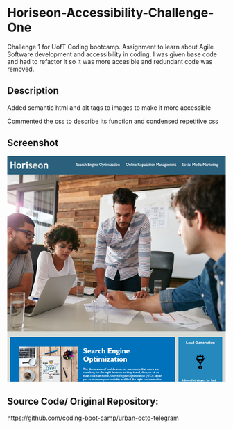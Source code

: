 # Horiseon-Accessibility-Challenge-One
Challenge 1 for UofT Coding bootcamp. Assignment to learn about Agile Software development and accessibility in coding. I was given base code and had to refactor it so it was more accesible and redundant code was removed.

## Description
Added semantic html and alt tags to images to make it more accessible

Commented the css to describe its function and condensed repetitive css

## Screenshot
![Alt text](Screenshots/horiseonscreenshot.png)

## Source Code/ Original Repository:
https://github.com/coding-boot-camp/urban-octo-telegram

